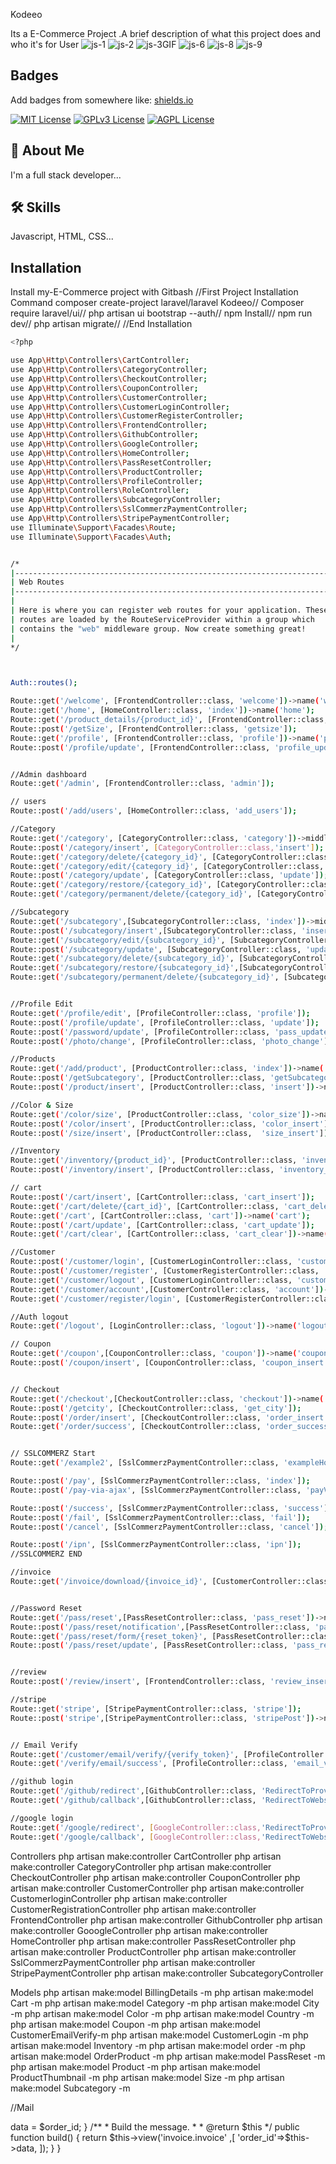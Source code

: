 Kodeeo

Its a E-Commerce Project .A brief description of what this project does and who it's for User
![js-1](https://user-images.githubusercontent.com/97294949/212993229-f7ec515d-d132-489c-9fe0-7f10fa7cfc27.GIF)
![js-2](https://user-images.githubusercontent.com/97294949/212993290-db5bec1b-6aa5-483e-bfe8-c031986e4f9e.GIF)
![js-3GIF](https://user-images.githubusercontent.com/97294949/212993335-6d23dd10-3892-4723-8778-4c3ecd704c0e.GIF)
![js-6](https://user-images.githubusercontent.com/97294949/212993393-ad6efa30-b50c-407b-94ab-ae66934120bb.GIF)
![js-8](https://user-images.githubusercontent.com/97294949/212993439-7a28b524-321b-4bd0-96c5-3574062b93a5.GIF)
![js-9](https://user-images.githubusercontent.com/97294949/212993477-31d66a02-bf34-4002-9bd3-9965bde42f73.GIF)


## Badges

Add badges from somewhere like: [shields.io](https://shields.io/)

[![MIT License](https://img.shields.io/badge/License-MIT-green.svg)](https://choosealicense.com/licenses/mit/)
[![GPLv3 License](https://img.shields.io/badge/License-GPL%20v3-yellow.svg)](https://opensource.org/licenses/)
[![AGPL License](https://img.shields.io/badge/license-AGPL-blue.svg)](http://www.gnu.org/licenses/agpl-3.0)


## 🚀 About Me
I'm a full stack developer...


## 🛠 Skills
Javascript, HTML, CSS...


## Installation

Install my-E-Commerce project with Gitbash
//First Project Installation Command
composer create-project laravel/laravel Kodeeo//
Composer require laravel/ui//
php artisan ui bootstrap --auth//
npm Install//
npm run dev//
php artisan migrate//
//End Installation

```bash
<?php

use App\Http\Controllers\CartController;
use App\Http\Controllers\CategoryController;
use App\Http\Controllers\CheckoutController;
use App\Http\Controllers\CouponController;
use App\Http\Controllers\CustomerController;
use App\Http\Controllers\CustomerLoginController;
use App\Http\Controllers\CustomerRegisterController;
use App\Http\Controllers\FrontendController;
use App\Http\Controllers\GithubController;
use App\Http\Controllers\GoogleController;
use App\Http\Controllers\HomeController;
use App\Http\Controllers\PassResetController;
use App\Http\Controllers\ProductController;
use App\Http\Controllers\ProfileController;
use App\Http\Controllers\RoleController;
use App\Http\Controllers\SubcategoryController;
use App\Http\Controllers\SslCommerzPaymentController;
use App\Http\Controllers\StripePaymentController;
use Illuminate\Support\Facades\Route;
use Illuminate\Support\Facades\Auth;


/*
|--------------------------------------------------------------------------
| Web Routes
|--------------------------------------------------------------------------
|
| Here is where you can register web routes for your application. These
| routes are loaded by the RouteServiceProvider within a group which
| contains the "web" middleware group. Now create something great!
|
*/



Auth::routes();

Route::get('/welcome', [FrontendController::class, 'welcome'])->name('welcome');
Route::get('/home', [HomeController::class, 'index'])->name('home');
Route::get('/product_details/{product_id}', [FrontendController::class, 'product_details'])->name('product.details');
Route::post('/getSize', [FrontendController::class, 'getsize']);
Route::get('/profile', [FrontendController::class, 'profile'])->name('profile');
Route::post('/profile/update', [FrontendController::class, 'profile_update']);


//Admin dashboard
Route::get('/admin', [FrontendController::class, 'admin']);

// users
Route::post('/add/users', [HomeController::class, 'add_users']);

//Category
Route::get('/category', [CategoryController::class, 'category'])->middleware('mail_role');
Route::post('/category/insert', [CategoryController::class,'insert']);
Route::get('/category/delete/{category_id}', [CategoryController::class, 'delete']);
Route::get('/category/edit/{category_id}', [CategoryController::class, 'edit']);
Route::post('/category/update', [CategoryController::class, 'update']);
Route::get('/category/restore/{category_id}', [CategoryController::class, 'restore']);
Route::get('/category/permanent/delete/{category_id}', [CategoryController::class, 'p_delete']);

//Subcategory
Route::get('/subcategory',[SubcategoryController::class, 'index'])->middleware('mail_role');
Route::post('/subcategory/insert',[SubcategoryController::class, 'insert']);
Route::get('/subcategory/edit/{subcategory_id}', [SubcategoryController::class, 'edit']);
Route::post('/subcategory/update', [SubcategoryController::class, 'update']);
Route::get('/subcategory/delete/{subcategory_id}', [SubcategoryController::class, 'delete']);
Route::get('/subcategory/restore/{subcategory_id}',[SubcategoryController::class, 'restore']);
Route::get('/subcategory/permanent/delete/{subcategory_id}', [SubcategoryController::class, 'p_delete']);


//Profile Edit 
Route::get('/profile/edit', [ProfileController::class, 'profile']);
Route::post('/profile/update', [ProfileController::class, 'update']);
Route::post('/password/update', [ProfileController::class, 'pass_update']);
Route::post('/photo/change', [ProfileController::class, 'photo_change']); 

//Products
Route::get('/add/product', [ProductController::class, 'index'])->name('add.product');
Route::post('/getSubcategory', [ProductController::class, 'getSubcategory']);
Route::post('/product/insert', [ProductController::class, 'insert'])->name('product.insert');

//Color & Size
Route::get('/color/size', [ProductController::class, 'color_size'])->name('color.size');
Route::post('/color/insert', [ProductController::class, 'color_insert']);
Route::post('/size/insert', [ProductController::class,  'size_insert']);

//Inventory
Route::get('/inventory/{product_id}', [ProductController::class, 'inventory'])->name('inventory');
Route::post('/inventory/insert', [ProductController::class, 'inventory_insert']);

// cart 
Route::post('/cart/insert', [CartController::class, 'cart_insert']);
Route::get('/cart/delete/{cart_id}', [CartController::class, 'cart_delete'])->name('cart.delete');
Route::get('/cart', [CartController::class, 'cart'])->name('cart');
Route::post('/cart/update', [CartController::class, 'cart_update']);
Route::get('/cart/clear', [CartController::class, 'cart_clear'])->name('cart.clear');

//Customer 
Route::post('/customer/login', [CustomerLoginController::class, 'customer_login']);
Route::post('/customer/register', [CustomerRegisterController::class, 'customer_register']);
Route::get('/customer/logout', [CustomerLoginController::class, 'customer_logout'])->name('customer.logout');
Route::get('/customer/account',[CustomerController::class, 'account'])->name('customer.account');
Route::get('/customer/register/login', [CustomerRegisterController::class, 'customer_reg'])->name('login_register');

//Auth logout
Route::get('/logout', [LoginController::class, 'logout'])->name('logout');

// Coupon
Route::get('/coupon',[CouponController::class, 'coupon'])->name('coupon'); 
Route::post('/coupon/insert', [CouponController::class, 'coupon_insert']);


// Checkout 
Route::get('/checkout',[CheckoutController::class, 'checkout'])->name('checkout');
Route::post('/getcity', [CheckoutController::class, 'get_city']);
Route::post('/order/insert', [CheckoutController::class, 'order_insert']);
Route::get('/order/success', [CheckoutController::class, 'order_success'])->name('order.success');


// SSLCOMMERZ Start
Route::get('/example2', [SslCommerzPaymentController::class, 'exampleHostedCheckout']);

Route::post('/pay', [SslCommerzPaymentController::class, 'index']);
Route::post('/pay-via-ajax', [SslCommerzPaymentController::class, 'payViaAjax']);

Route::post('/success', [SslCommerzPaymentController::class, 'success']);
Route::post('/fail', [SslCommerzPaymentController::class, 'fail']);
Route::post('/cancel', [SslCommerzPaymentController::class, 'cancel']);

Route::post('/ipn', [SslCommerzPaymentController::class, 'ipn']);
//SSLCOMMERZ END

//invoice
Route::get('/invoice/download/{invoice_id}', [CustomerController::class, 'invoice_download'])->name('invoice.download');


//Password Reset
Route::get('/pass/reset',[PassResetController::class, 'pass_reset'])->name('pass.reset');
Route::post('/pass/reset/notification',[PassResetController::class, 'pass_reset_notification'])->name('pass.reset.notification');
Route::get('/pass/reset/form/{reset_token}', [PassResetController::class, 'pass_reset_form'])->name('pass.reset.form');
Route::post('/pass/reset/update', [PassResetController::class, 'pass_reset_update'])->name('pass.reset.update');


//review
Route::post('/review/insert', [FrontendController::class, 'review_insert'])->name('review.insert');

//stripe
Route::get('stripe', [StripePaymentController::class, 'stripe']);
Route::post('stripe',[StripePaymentController::class, 'stripePost'])->name('stripe.post');


// Email Verify
Route::get('/customer/email/verify/{verify_token}', [ProfileController::class, 'email_verify']);
Route::get('/verify/email/success', [ProfileController::class, 'email_verify_success']);

//github login
Route::get('/github/redirect',[GithubController::class, 'RedirectToProvider']);
Route::get('/github/callback',[GithubController::class, 'RedirectToWebsite']);

//google login
Route::get('/google/redirect', [GoogleController::class,'RedirectToProvider']);
Route::get('/google/callback', [GoogleController::class,'RedirectToWebsite']);
```
Controllers
php artisan make:controller CartController
php artisan make:controller CategoryController
php artisan make:controller CheckoutController
php artisan make:controller CouponController
php artisan make:controller CustomerController
php artisan make:controller CustomerloginController
php artisan make:controller CustomerRegistrationController
php artisan make:controller FrontendController
php artisan make:controller GithubController
php artisan make:controller GooogleController
php artisan make:controller HomeController
php artisan make:controller PassResetController
php artisan make:controller ProductController
php artisan make:controller SslCommerzPaymentController
php artisan make:controller StripePaymentController
php artisan make:controller SubcategoryController

 Models
php artisan make:model BillingDetails -m
php artisan make:model Cart -m
php artisan make:model Category -m
php artisan make:model City -m
php artisan make:model Color -m
php artisan make:model Country -m
php artisan make:model Coupon -m
php artisan make:model CustomerEmailVerify-m
php artisan make:model CustomerLogin -m
php artisan make:model Inventory -m
php artisan make:model order -m
php artisan make:model OrderProduct -m
php artisan make:model PassReset -m
php artisan make:model Product -m
php artisan make:model ProductThumbnail -m
php artisan make:model Size -m
php artisan make:model Subcategory -m

//Mail
<?php

namespace App\Mail;

use Illuminate\Bus\Queueable;
use Illuminate\Contracts\Queue\ShouldQueue;
use Illuminate\Mail\Mailable;
use Illuminate\Queue\SerializesModels;

class InvoiceMail extends Mailable
{
    use Queueable, SerializesModels;

    /**
     * Create a new message instance.
     *
     * @return void
     */
    protected $data='';
    public function __construct($order_id)
    {
        $this->data = $order_id;
    }

    /**
     * Build the message.
     *
     * @return $this
     */
    public function build()
    {
        return $this->view('invoice.invoice' ,[
            'order_id'=>$this->data,
        ]);
    }
}

